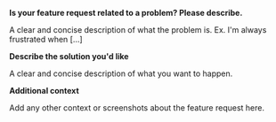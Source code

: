 **Is your feature request related to a problem? Please describe.**

A clear and concise description of what the problem is. Ex. I'm always frustrated when [...]

**Describe the solution you'd like**

A clear and concise description of what you want to happen.

**Additional context**

Add any other context or screenshots about the feature request here.
